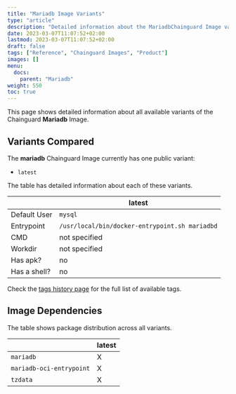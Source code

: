 ```yaml
---
title: "Mariadb Image Variants"
type: "article"
description: "Detailed information about the MariadbChainguard Image variants"
date: 2023-03-07T11:07:52+02:00
lastmod: 2023-03-07T11:07:52+02:00
draft: false
tags: ["Reference", "Chainguard Images", "Product"]
images: []
menu:
  docs:
    parent: "Mariadb"
weight: 550
toc: true
---
```


This page shows detailed information about all available variants of the Chainguard **Mariadb** Image.

## Variants Compared
The **mariadb** Chainguard Image currently has one public variant: 

- `latest`

The table has detailed information about each of these variants.

|              | latest                                         |
|--------------|------------------------------------------------|
| Default User | `mysql`                                        |
| Entrypoint   | `/usr/local/bin/docker-entrypoint.sh mariadbd` |
| CMD          | not specified                                  |
| Workdir      | not specified                                  |
| Has apk?     | no                                             |
| Has a shell? | no                                             |

Check the [tags history page](/chainguard/chainguard-images/reference/mariadb/tags_history/) for the full list of available tags.
## Image Dependencies
The table shows package distribution across all variants.

|                          | latest |
|--------------------------|--------|
| `mariadb`                | X      |
| `mariadb-oci-entrypoint` | X      |
| `tzdata`                 | X      |

